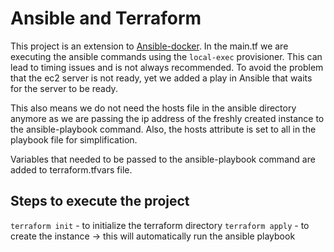 # Ansible and Terraform

This project is an extension to [Ansible-docker](..%2F15_ansible-docker%2FREADME.md).
In the main.tf we are executing the ansible commands using the `local-exec` provisioner. This can lead to timing issues and is not always recommended. To avoid the problem that  the ec2 server is not ready, yet we added a play in Ansible that waits for the server to be ready.

This also means we do not need the hosts file in the ansible directory anymore as we are passing the ip address of the freshly created instance to the ansible-playbook command.
Also, the hosts attribute is set to all in the playbook file for simplification.

Variables that needed to be passed to the ansible-playbook command are added to terraform.tfvars file.

## Steps to execute the project
`terraform init` - to initialize the terraform directory
`terraform apply` - to create the instance -> this will automatically run the ansible playbook

